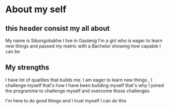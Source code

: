 <!DOCTYPE html>
<html>
	<head>
	<meta charset="utf-8">
	<title>My first webpage</title>
	</head>
	<body>
		<h1>About my self</h1>
		<h2>this header consist my all about</h2>
		<p>My name is Sibongobakhe I live in Gauteng I'm a girl who is eager to learn new things and passed my matric with a Bachelor showing how capable I can be</p>
		<h2>My strengths </h2>
		<p>I have lot of qualities that builds me. I am eager to learn new things , I challenge myself that's how I have been building myself that's why I joined the programme to challenge myself and overcome those challenges </p>
		<p>I'm here to do good things and I trust myself I can do this</p>
	</body>
</html>
